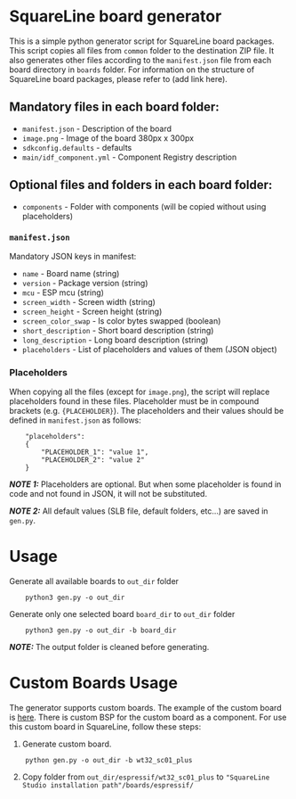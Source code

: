 # SquareLine board generator

This is a simple python generator script for SquareLine board packages. This script copies all files from `common` folder to the destination ZIP file. It also generates other files according to the `manifest.json` file from each board directory in `boards` folder. For information on the structure of SquareLine board packages, please refer to (add link here).

## Mandatory files in each board folder:
* `manifest.json` - Description of the board
* `image.png` - Image of the board 380px x 300px
* `sdkconfig.defaults` - defaults
* `main/idf_component.yml` - Component Registry description

## Optional files and folders in each board folder:
* `components` - Folder with components (will be copied without using placeholders)

### `manifest.json`

Mandatory JSON keys in manifest:
* `name` - Board name (string)
* `version` - Package version (string)
* `mcu` - ESP mcu (string)
* `screen_width` - Screen width (string)
* `screen_height` - Screen height (string)
* `screen_color_swap` - Is color bytes swapped (boolean)
* `short_description` - Short board description (string)
* `long_description` - Long board description (string)
* `placeholders` - List of placeholders and values of them (JSON object)

### Placeholders

When copying all the files (except for `image.png`), the script will replace placeholders found in these files. Placeholder must be in compound brackets (e.g. `{PLACEHOLDER}`). The placeholders and their values should be defined in `manifest.json` as follows:

```
    "placeholders":
    {
        "PLACEHOLDER_1": "value 1",
        "PLACEHOLDER_2": "value 2"
    }
```

**_NOTE 1:_** Placeholders are optional. But when some placeholder is found in code and not found in JSON, it will not be substituted.

**_NOTE 2:_** All default values (SLB file, default folders, etc...) are saved in `gen.py`.

# Usage

Generate all available boards to `out_dir` folder

```shell
    python3 gen.py -o out_dir
```

Generate only one selected board `board_dir` to `out_dir` folder

```shell
    python3 gen.py -o out_dir -b board_dir
```

**_NOTE:_** The output folder is cleaned before generating.

# Custom Boards Usage

The generator supports custom boards. The example of the custom board is [here](boards/custom_waveshare_7inch/). There is custom BSP for the custom board as a component. For use this custom board in SquareLine, follow these steps:

1. Generate custom board.
``` shell
    python gen.py -o out_dir -b wt32_sc01_plus
```

2. Copy folder from `out_dir/espressif/wt32_sc01_plus` to `"SquareLine Studio installation path"/boards/espressif/`
